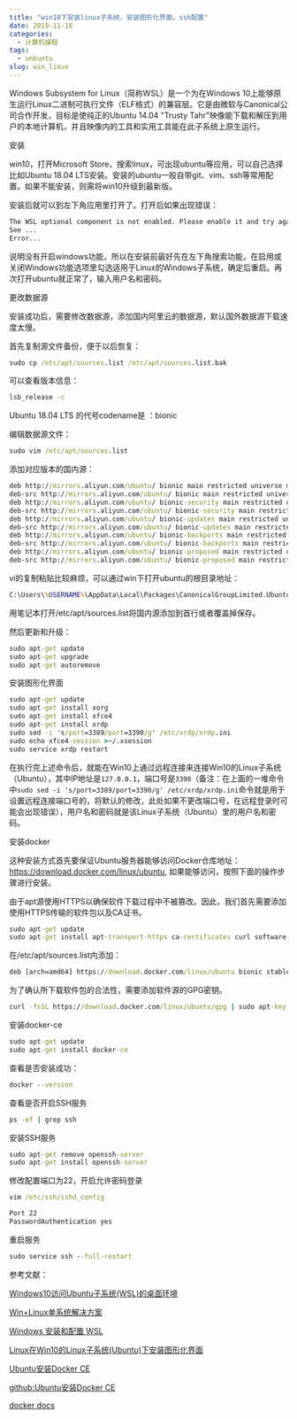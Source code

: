 ```yaml
---
title: "win10下安装linux子系统，安装图形化界面，ssh配置"
date: 2019-11-16
categories:
  - 计算机编程
tags:
  - unbuntu
slug: win_linux
---
```


Windows Subsystem for Linux（简称WSL）是一个为在Windows 10上能够原生运行Linux二进制可执行文件（ELF格式）的兼容层。它是由微软与Canonical公司合作开发，目标是使纯正的Ubuntu 14.04 "Trusty Tahr"映像能下载和解压到用户的本地计算机，并且映像内的工具和实用工具能在此子系统上原生运行。

安装

win10，打开Microsoft Store，搜索linux，可出现ubuntu等应用，可以自己选择比如Ubuntu 18.04 LTS安装。安装的ubuntu一般自带git、vim、ssh等常用配置。如果不能安装，则需将win10升级到最新版。

安装后就可以到左下角应用里打开了。打开后如果出现错误：

```cmd
The WSL optional component is not enabled. Please enable it and try again.
See ...
Error...
```

说明没有开启windows功能，所以在安装前最好先在左下角搜索功能，在启用或关闭Windows功能选项里勾选适用于Linux的Windows子系统，确定后重启。再次打开ubuntu就正常了，输入用户名和密码。


更改数据源

安装成功后，需要修改数据源，添加国内阿里云的数据源，默认国外数据源下载速度太慢。

首先复制源文件备份，便于以后恢复：
```cmd
sudo cp /etc/apt/sources.list /etc/apt/sources.list.bak
```
可以查看版本信息：
```cmd
lsb_release -c
```
Ubuntu 18.04 LTS 的代号codename是 ：bionic

编辑数据源文件：
```cmd
sudo vim /etc/apt/sources.list
```

添加对应版本的国内源：
```cmd
deb http://mirrors.aliyun.com/ubuntu/ bionic main restricted universe multiverse
deb-src http://mirrors.aliyun.com/ubuntu/ bionic main restricted universe multiverse
deb http://mirrors.aliyun.com/ubuntu/ bionic-security main restricted universe multiverse
deb-src http://mirrors.aliyun.com/ubuntu/ bionic-security main restricted universe multiverse
deb http://mirrors.aliyun.com/ubuntu/ bionic-updates main restricted universe multiverse
deb-src http://mirrors.aliyun.com/ubuntu/ bionic-updates main restricted universe multiverse
deb http://mirrors.aliyun.com/ubuntu/ bionic-backports main restricted universe multiverse
deb-src http://mirrors.aliyun.com/ubuntu/ bionic-backports main restricted universe multiverse
deb http://mirrors.aliyun.com/ubuntu/ bionic-proposed main restricted universe multiverse
deb-src http://mirrors.aliyun.com/ubuntu/ bionic-proposed main restricted universe multiverse
```

vi的复制粘贴比较麻烦，可以通过win下打开ubuntu的根目录地址：
```cmd
C:\Users\%USERNAME%\AppData\Local\Packages\CanonicalGroupLimited.UbuntuonWindows_79rhkp1fndgsc\LocalState\rootfs
```
用笔记本打开/etc/apt/sources.list将国内源添加到首行或者覆盖掉保存。

然后更新和升级：

```cmd
sudo apt-get update
sudo apt-get upgrade
sudo apt-get autoremove
```

安装图形化界面

```cmd
sudo apt-get update
sudo apt-get install xorg
sudo apt-get install xfce4
sudo apt-get install xrdp
sudo sed -i 's/port=3389/port=3390/g' /etc/xrdp/xrdp.ini
sudo echo xfce4-session >~/.xsession
sudo service xrdp restart
```

在执行完上述命令后，就能在Win10上通过远程连接来连接Win10的Linux子系统（Ubuntu），其中IP地址是`127.0.0.1`，端口号是`3390`（备注：在上面的一堆命令中`sudo sed -i 's/port=3389/port=3390/g' /etc/xrdp/xrdp.ini`命令就是用于设置远程连接端口号的，将默认的修改，此处如果不更改端口号，在远程登录时可能会出现错误），用户名和密码就是该Linux子系统（Ubuntu）里的用户名和密码。


安装docker

这种安装方式首先要保证Ubuntu服务器能够访问Docker仓库地址：https://download.docker.com/linux/ubuntu,  如果能够访问，按照下面的操作步骤进行安装。

由于apt源使用HTTPS以确保软件下载过程中不被篡改。因此，我们首先需要添加使用HTTPS传输的软件包以及CA证书。

```cmd
sudo apt-get update
sudo apt-get install apt-transport-https ca-certificates curl software-properties-common
```

在/etc/apt/sources.list内添加：
```cmd
deb [arch=amd64] https://download.docker.com/linux/ubuntu bionic stable
```

为了确认所下载软件包的合法性，需要添加软件源的GPG密钥。
```cmd
curl -fsSL https://download.docker.com/linux/ubuntu/gpg | sudo apt-key add -
```

安装docker-ce
```cmd
sudo apt-get update
sudo apt-get install docker-ce
```
查看是否安装成功：
```cmd
docker --version
```


查看是否开启SSH服务
```cmd
ps -ef | grep ssh
```

安装SSH服务
```cmd
sudo apt-get remove openssh-server
sudo apt-get install openssh-server
```

修改配置端口为22，开启允许密码登录
```cmd
vim /etc/ssh/sshd_config
```
```cmd
Port 22
PasswordAuthentication yes
```

重启服务
```cmd
sudo service ssh --full-restart
```




参考文献：

[Windows10访问Ubuntu子系统(WSL)的桌面环境](https://blog.csdn.net/xmh19936688/article/details/90212960)

[Win+Linux单系统解决方案](https://www.jianshu.com/p/6b02948b3d37)

[Windows 安装和配置 WSL](https://www.jianshu.com/p/3e627ff45ccb)

[Linux在Win10的Linux子系统(Ubuntu)下安装图形化界面](https://testerhome.com/topics/14855)

[Ubuntu安装Docker CE](https://yeasy.gitbooks.io/docker_practice/content/install/ubuntu.html#)

[github:Ubuntu安装Docker CE](https://github.com/yeasy/docker_practice/blob/master/install/ubuntu.md)

[docker docs](https://docs.docker.com/install/linux/docker-ce/ubuntu/)